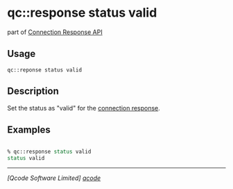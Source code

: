 qc::response status valid
===========

part of [Connection Response API](../response_api.md)

Usage
-----
`qc::reponse status valid`

Description
-----------
Set the status as "valid" for the [connection response](../connection-response.md).

Examples
--------
```tcl

% qc::response status valid
status valid

```

----------------------------------
*[Qcode Software Limited] [qcode]*

[qcode]: http://www.qcode.co.uk "Qcode Software"